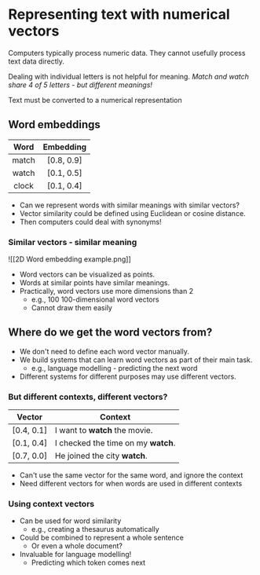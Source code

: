 # Representing text with numerical vectors

Computers typically process numeric data. They cannot usefully process text data directly.

Dealing with individual letters is not helpful for meaning. *Match and watch share 4 of 5 letters - but different meanings!*

Text must be converted to a numerical representation

## Word embeddings

| Word  | Embedding  |
| :---: | :--------: |
| match | [0.8, 0.9] |
| watch | [0.1, 0.5] |
| clock | [0.1, 0.4] |

- Can we represent words with similar meanings with similar vectors?
- Vector similarity could be defined using Euclidean or cosine distance.
- Then computers could deal with synonyms!

### Similar vectors - similar meaning

![[2D Word embedding example.png]]

- Word vectors can be visualized as points.
- Words at similar points have similar meanings.
- Practically, word vectors use more dimensions than 2
	- e.g., 100 100-dimensional word vectors
	- Cannot draw them easily
## Where do we get the word vectors from?

- We don't need to define each word vector manually.
- We build systems that can learn word vectors as part of their main task.
	- e.g., language modelling - predicting the next word
- Different systems for different purposes may use different vectors.
### But different contexts, different vectors?

| Vector     | Context                             |
| ---------- | ----------------------------------- |
| [0.4, 0.1] | I want to **watch** the movie.      |
| [0.1, 0.4] | I checked the time on my **watch**. |
| [0.7, 0.0] | He joined the city **watch**.       |
* Can't use the same vector for the same word, and ignore the context 
* Need different vectors for when words are used in different contexts

### Using context vectors

- Can be used for word similarity
	- e.g., creating a thesaurus automatically
- Could be combined to represent a whole sentence 
	- Or even a whole document?
- Invaluable for language modelling!
	- Predicting which token comes next